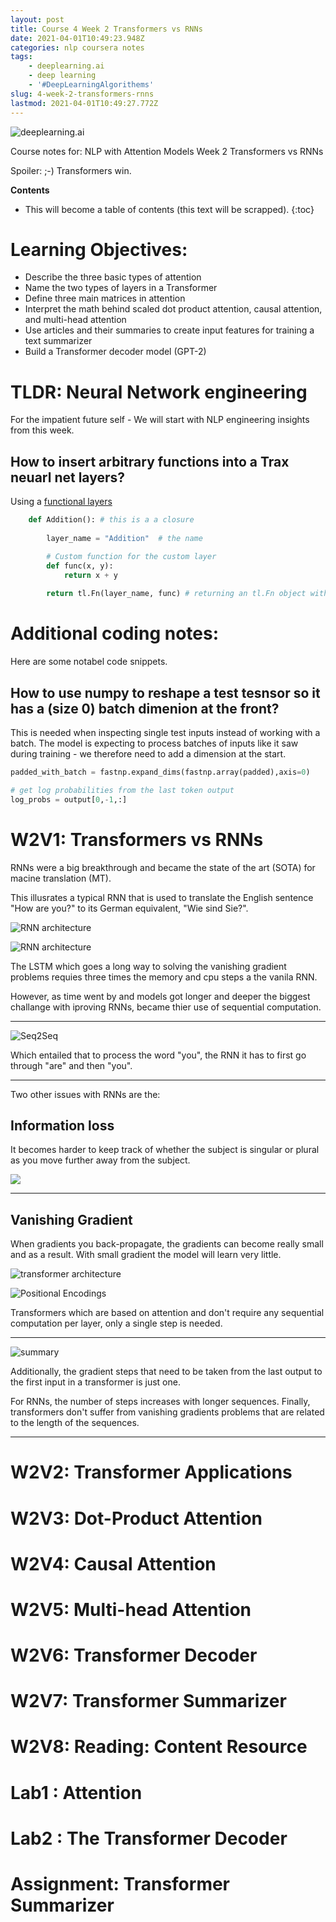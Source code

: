 ```yaml
---
layout: post
title: Course 4 Week 2 Transformers vs RNNs
date: 2021-04-01T10:49:23.948Z
categories: nlp coursera notes
tags:
    - deeplearning.ai
    - deep learning
    - '#DeepLearningAlgorithems'
slug: 4-week-2-transformers-rnns
lastmod: 2021-04-01T10:49:27.772Z
---
```


![deeplearning.ai](/assets/logo_deeplearning.ai.png#logo)

Course notes for: NLP with Attention Models Week 2
Transformers vs RNNs

Spoiler: ;-) Transformers win.

**Contents**
* This will become a table of contents (this text will be scrapped).
{:toc}

# Learning Objectives:

- Describe the three basic types of attention
- Name the two types of layers in a Transformer
- Define three main matrices in attention
- Interpret the math behind scaled dot product attention, causal attention, and multi-head attention
- Use articles and their summaries to create input features for training a text summarizer
- Build a Transformer decoder model (GPT-2)

# TLDR: Neural Network engineering

For the impatient future self - We will start with  NLP engineering insights from this week.

## How to insert arbitrary functions into a Trax neuarl net layers?
    
Using a [functional layers](https://trax-ml.readthedocs.io/en/latest/notebooks/layers_intro.html?highlight=fn#With-the-Fn-layer-creating-function.)

~~~python
	def Addition(): # this is a a closure
	
		layer_name = "Addition"  # the name 

		# Custom function for the custom layer
		def func(x, y):
			return x + y
	
		return tl.Fn(layer_name, func) # returning an tl.Fn object with name and function
~~~

# Additional coding notes:

Here are some notabel code snippets. 

## How to use numpy to reshape a test tesnsor so it has a (size 0) batch dimenion at the front?

This is needed when inspecting single test inputs instead of working with a batch. The model is expecting to process batches of inputs like it saw during training - we therefore need to add a dimension at the start.

~~~python
padded_with_batch = fastnp.expand_dims(fastnp.array(padded),axis=0)
~~~

~~~python
# get log probabilities from the last token output
log_probs = output[0,-1,:] 
~~~

# W2V1: Transformers vs RNNs

RNNs were a big breakthrough and became the state of the art (SOTA) for macine translation (MT).

This illusrates a typical RNN that is used to translate the English sentence "How are you?" to its German equivalent, "Wie sind Sie?".

![RNN architecture](/assets/c4w2_rnn-non-parallel.png#hi)

![RNN architecture](/assets/c4w2_2021-03-25-035410-LSTMs.png#sl)

The LSTM which goes a long way to solving the vanishing gradient problems requies three times the memory and cpu steps a the vanila RNN.

However, as time went by and models got longer and deeper the biggest challange with iproving RNNs, became  thier use of sequential computation. 
<hr>

![Seq2Seq](/assets/c4w2_2021-03-25-035410-Seq2Seq.png#sl)

Which entailed that to process the word "you", the RNN it has to first go through "are" and then "you". 

<hr>
Two other issues with RNNs are the:

## Information loss 

It becomes harder to keep track of whether the subject is singular or plural as you move further away from the subject.

![](/assets/c4w2_2021-03-25-035412-Transformer.png#sl)
<hr>

## Vanishing Gradient

When gradients you back-propagate, the gradients can become really small and as a result.
With small gradient the model will learn very little.

![transformer architecture](/assets/c4w2_transformer-parallel.png#hi)

![Positional Encodings](/assets/c4w2_2021-03-25-035413-Positonal-Encoding.png#sl)

Transformers which are based on attention and don't require any sequential computation per layer, only a single step is needed. 
<hr>

![summary](/assets/c4w2_2021-03-25-035414-Summary.png#sl)

Additionally, the gradient steps that need to be taken from the last output to the first input in a transformer is just one. 

For RNNs, the number of steps increases with longer sequences. Finally, transformers don't suffer from vanishing gradients problems that are related to the length of the sequences. 

<hr>

# W2V2: Transformer Applications

# W2V3: Dot-Product Attention

# W2V4: Causal Attention

# W2V5: Multi-head Attention

# W2V6: Transformer Decoder

# W2V7: Transformer Summarizer

# W2V8: Reading: Content Resource

# Lab1 : Attention

# Lab2 : The Transformer Decoder

# Assignment: Transformer Summarizer
